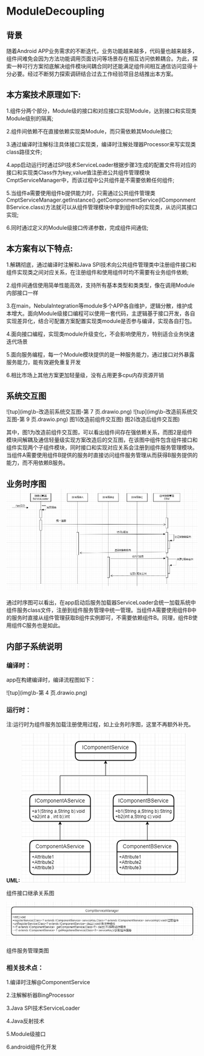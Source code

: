 # ModuleDecoupling
## 背景
随着Android APP业务需求的不断迭代，业务功能越来越多，代码量也越来越多，组件间难免会因为方法功能调用页面访问等场景存在相互访问依赖耦合。为此，探索一种可行方案彻底解决组件模块间耦合同时还能满足组件间相互通信访问显得十分必要。经过不断努力探索调研结合过去工作经验项目总结推出本方案。

## 本方案技术原理如下:
1.组件分两个部分，Module级的接口和对应接口实现Module，达到接口和实现类Module级别的隔离;

2.组件间依赖不在直接依赖实现类Module，而只需依赖其Module接口;

3.通过编译时注解标注具体接口实现类，编译时注解处理器Processor来写实现类class路径文件;

4.app启动运行时通过SPI技术ServiceLoader根据步骤3生成的配置文件将对应的接口和实现类Class作为key,value值注册进公共组件管理模块CmptServiceManager中，而该过程中公共组件是不需要依赖任何组件;

5.当组件a需要使用组件b提供能力时，只需通过公共组件管理类CmptServiceManager.getInstance().getComponmentService(IComponmentBService.class)方法就可以从组件管理模块中拿到组件b的实现类，从访问其接口实现;

6.同时通过定义的Module级接口传递参数，完成组件间通信;

## 本方案有以下特点:
1.解耦彻底，通过编译时注解和Java SPI技术向公共组件管理类中注册组件接口和组件实现类之间对应关系，在注册组件和使用组件时均不需要有业务组件依赖;

2.组件间通信使用简单性能高效，支持所有基本类型和类类型，像在调用Module内部接口一样

3.在main，NebulaIntegration等module多个APP各自维护，逻辑分散，维护成本增大。面向Module级接口编程可以使用一套代码，主逻辑基于接口开发，各自实现差异化，结合可配置方案配置实现类module是否参与编译，实现各自打包。

4.面向接口编程，实现类module升级变化，不会影响使用方，特别适合业务快速迭代场景

5.面向服务编程，每一个Module模块提供的是一种服务能力，通过接口对外暴露服务能力，能有效避免重复开发

6.相比市场上其他方案更加轻量级，没有占用更多cpu内存资源开销



## 系统交互图
![tup](img\b-改造前系统交互图-第 7 页.drawio.png)     ![tup](img\b-改造前系统交互图-第 9 页.drawio.png)
                  图1(改造前组件交互图)                                                      图2(改造后组件交互图)

其中，图1为改造前组件交互图，可以看出组件间存在强依赖关系，而图2是组件模块间解耦及通信轻量级实现方案改造后的交互图，在该图中组件包含组件接口和组件实现两个子组件模块，同时接口和实现对应关系会注册到组件服务管理模块。当组件A需要使用组件B提供的服务时直接访问组件服务管理从而获得B服务提供的能力，而不用依赖B服务。

## **业务时序图**  ![tup](img\时序图.drawio.png)

通过时序图可以看出，在app启动后服务加载器ServiceLoader会统一加载系统中组件服务class文件，注册到组件服务管理中统一管理。当组件A需要使用组件B中的服务时直接从组件管理获取B组件实例即可，不需要依赖组件B。同理，组件B使用组件C服务也是如此。

## **内部子系统说明**

### 编译时：

app在构建编译时，编译流程图如下：

![tup](img\b-第 4 页.drawio.png)

### 运行时：

注:运行时为组件服务加载注册使用过程，如上业务时序图，这里不再额外补充。

**UML:**
![tup](img\b-组件继承关系图.drawio.png)

组件接口继承关系图

 ![tup](img\b-组件服务管理类.drawio.png)

   组件服务管理类图  



### 相关技术点：

1.编译时注解@ComponentService

2.注解解析器BingProcessor

3.Java SPI技术ServiceLoader

4.Java反射技术

5.Module级接口

6.android组件化开发

